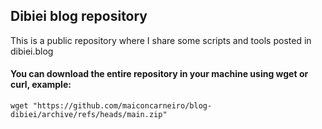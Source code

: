 ## Dibiei blog repository
This is a public repository where I share some scripts and tools posted in dibiei.blog

#### You can download the entire repository in your machine using wget or curl, example:
``` shell
wget "https://github.com/maiconcarneiro/blog-dibiei/archive/refs/heads/main.zip"
```
